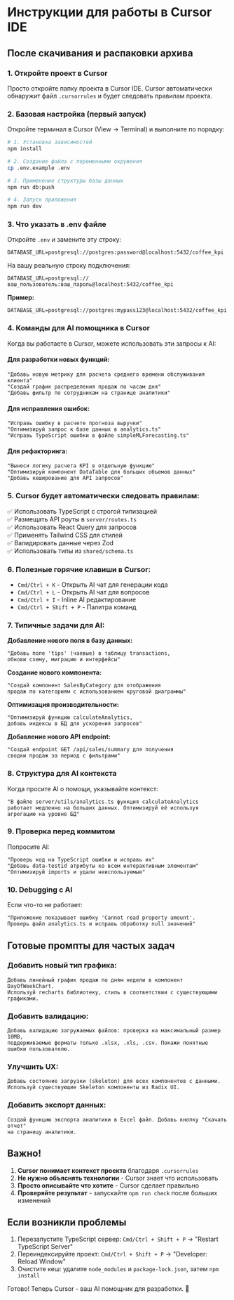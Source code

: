 # Инструкции для работы в Cursor IDE

## После скачивания и распаковки архива

### 1. Откройте проект в Cursor
Просто откройте папку проекта в Cursor IDE. Cursor автоматически обнаружит файл `.cursorrules` и будет следовать правилам проекта.

### 2. Базовая настройка (первый запуск)

Откройте терминал в Cursor (View → Terminal) и выполните по порядку:

```bash
# 1. Установка зависимостей
npm install

# 2. Создание файла с переменными окружения
cp .env.example .env

# 3. Применение структуры базы данных
npm run db:push

# 4. Запуск приложения
npm run dev
```

### 3. Что указать в .env файле

Откройте `.env` и замените эту строку:
```
DATABASE_URL=postgresql://postgres:password@localhost:5432/coffee_kpi
```

На вашу реальную строку подключения:
```
DATABASE_URL=postgresql://ваш_пользователь:ваш_пароль@localhost:5432/coffee_kpi
```

**Пример:**
```
DATABASE_URL=postgresql://postgres:mypass123@localhost:5432/coffee_kpi
```

### 4. Команды для AI помощника в Cursor

Когда вы работаете в Cursor, можете использовать эти запросы к AI:

#### Для разработки новых функций:
```
"Добавь новую метрику для расчета среднего времени обслуживания клиента"
"Создай график распределения продаж по часам дня"
"Добавь фильтр по сотрудникам на странице аналитики"
```

#### Для исправления ошибок:
```
"Исправь ошибку в расчете прогноза выручки"
"Оптимизируй запрос к базе данных в analytics.ts"
"Исправь TypeScript ошибки в файле simpleMLForecasting.ts"
```

#### Для рефакторинга:
```
"Вынеси логику расчета KPI в отдельную функцию"
"Оптимизируй компонент DataTable для больших объемов данных"
"Добавь кеширование для API запросов"
```

### 5. Cursor будет автоматически следовать правилам:

✅ Использовать TypeScript с строгой типизацией  
✅ Размещать API роуты в `server/routes.ts`  
✅ Использовать React Query для запросов  
✅ Применять Tailwind CSS для стилей  
✅ Валидировать данные через Zod  
✅ Использовать типы из `shared/schema.ts`  

### 6. Полезные горячие клавиши в Cursor:

- `Cmd/Ctrl + K` - Открыть AI чат для генерации кода
- `Cmd/Ctrl + L` - Открыть AI чат для вопросов
- `Cmd/Ctrl + I` - Inline AI редактирование
- `Cmd/Ctrl + Shift + P` - Палитра команд

### 7. Типичные задачи для AI:

**Добавление нового поля в базу данных:**
```
"Добавь поле 'tips' (чаевые) в таблицу transactions, 
обнови схему, миграцию и интерфейсы"
```

**Создание нового компонента:**
```
"Создай компонент SalesByCategory для отображения 
продаж по категориям с использованием круговой диаграммы"
```

**Оптимизация производительности:**
```
"Оптимизируй функцию calculateAnalytics, 
добавь индексы в БД для ускорения запросов"
```

**Добавление нового API endpoint:**
```
"Создай endpoint GET /api/sales/summary для получения 
сводки продаж за период с фильтрами"
```

### 8. Структура для AI контекста

Когда просите AI о помощи, указывайте контекст:

```
"В файле server/utils/analytics.ts функция calculateAnalytics 
работает медленно на больших данных. Оптимизируй её используя 
агрегацию на уровне БД"
```

### 9. Проверка перед коммитом

Попросите AI:
```
"Проверь код на TypeScript ошибки и исправь их"
"Добавь data-testid атрибуты ко всем интерактивным элементам"
"Оптимизируй imports и удали неиспользуемые"
```

### 10. Debugging с AI

Если что-то не работает:
```
"Приложение показывает ошибку 'Cannot read property amount'. 
Проверь файл analytics.ts и исправь обработку null значений"
```

## Готовые промпты для частых задач

### Добавить новый тип графика:
```
Добавь линейный график продаж по дням недели в компонент DayOfWeekChart. 
Используй recharts библиотеку, стиль в соответствии с существующими графиками.
```

### Добавить валидацию:
```
Добавь валидацию загружаемых файлов: проверка на максимальный размер 10MB, 
поддерживаемые форматы только .xlsx, .xls, .csv. Покажи понятные ошибки пользователю.
```

### Улучшить UX:
```
Добавь состояние загрузки (skeleton) для всех компонентов с данными. 
Используй существующие Skeleton компоненты из Radix UI.
```

### Добавить экспорт данных:
```
Создай функцию экспорта аналитики в Excel файл. Добавь кнопку "Скачать отчет" 
на страницу аналитики.
```

## Важно!

1. **Cursor понимает контекст проекта** благодаря `.cursorrules`
2. **Не нужно объяснять технологии** - Cursor знает что использовать
3. **Просто описывайте что хотите** - Cursor сделает правильно
4. **Проверяйте результат** - запускайте `npm run check` после больших изменений

## Если возникли проблемы

1. Перезапустите TypeScript сервер: `Cmd/Ctrl + Shift + P` → "Restart TypeScript Server"
2. Переиндексируйте проект: `Cmd/Ctrl + Shift + P` → "Developer: Reload Window"
3. Очистите кеш: удалите `node_modules` и `package-lock.json`, затем `npm install`

Готово! Теперь Cursor - ваш AI помощник для разработки. 🚀
